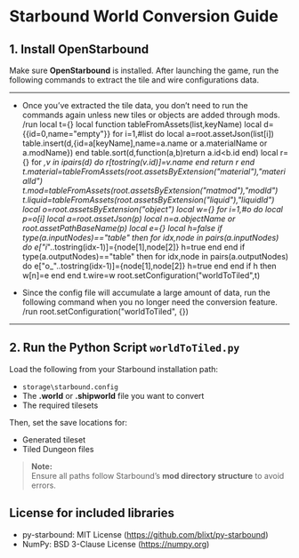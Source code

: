 # Starbound World Conversion Guide

## 1. Install OpenStarbound
Make sure **OpenStarbound** is installed. After launching the game, run the following commands to extract the tile and wire configurations data.

---------------------------------------------------------------------------------------------------------------------------------------------------------------

- Once you’ve extracted the tile data, you don’t need to run the commands again unless new tiles or objects are added through mods.
/run local t={} local function tableFromAssets(list,keyName) local d={{id=0,name="empty"}} for i=1,#list do local a=root.assetJson(list[i]) table.insert(d,{id=a[keyName],name=a.name or a.materialName or a.modName}) end table.sort(d,function(a,b)return a.id<b.id end) local r={} for _,v in ipairs(d) do r[tostring(v.id)]=v.name end return r end t.material=tableFromAssets(root.assetsByExtension("material"),"materialId") t.mod=tableFromAssets(root.assetsByExtension("matmod"),"modId") t.liquid=tableFromAssets(root.assetsByExtension("liquid"),"liquidId") local o=root.assetsByExtension("object") local w={} for i=1,#o do local p=o[i] local a=root.assetJson(p) local n=a.objectName or root.assetPathBaseName(p) local e={} local h=false if type(a.inputNodes)=="table" then for idx,node in pairs(a.inputNodes) do e["i_"..tostring(idx-1)]={node[1],node[2]} h=true end end if type(a.outputNodes)=="table" then for idx,node in pairs(a.outputNodes) do e["o_"..tostring(idx-1)]={node[1],node[2]} h=true end end if h then w[n]=e end end t.wire=w root.setConfiguration("worldToTiled",t)

- Since the config file will accumulate a large amount of data, run the following command when you no longer need the conversion feature.
/run root.setConfiguration("worldToTiled", {})

---------------------------------------------------------------------------------------------------------------------------------------------------------------

## 2. Run the Python Script **`worldToTiled.py`**
Load the following from your Starbound installation path:

- `storage\starbound.config`
- The **.world** or **.shipworld** file you want to convert
- The required tilesets

Then, set the save locations for:

- Generated tileset
- Tiled Dungeon files

> **Note:**  
> Ensure all paths follow Starbound’s **mod directory structure** to avoid errors.


## License for included libraries

- py-starbound: MIT License (https://github.com/blixt/py-starbound)
- NumPy: BSD 3-Clause License (https://numpy.org)